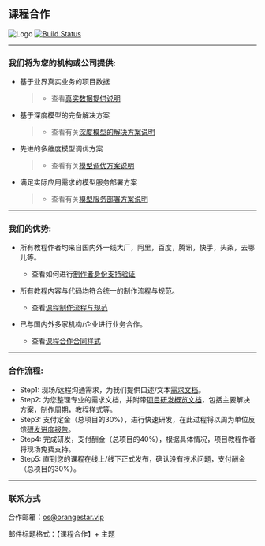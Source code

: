 ## 课程合作

![Logo](http://www.tisv.cn/img/logo.png)
[![Build Status](http://www.tisv.cn/img/badge.svg)](http://www.tisv.cn/) 

---



### 我们将为您的机构或公司提供:

* 基于业界真实业务的项目数据
  > * 查看[真实数据提供说明]()
* 基于深度模型的完备解决方案
  > * 查看有关[深度模型的解决方案说明]()
* 先进的多维度模型调优方案
  > * 查看有关[模型调优方案说明]()
* 满足实际应用需求的模型服务部署方案
  > * 查看有关[模型服务部署方案说明]()

---

### 我们的优势:

* 所有教程作者均来自国内外一线大厂，阿里，百度，腾讯，快手，头条，去哪儿等。
   * 查看如何进行[制作者身份支持验证]()

* 所有教程内容与代码均符合统一的制作流程与规范。
   * 查看[课程制作流程与规范]()

* 已与国内外多家机构/企业进行业务合作。
   * 查看[课程合作合同样式]()

---

### 合作流程:

* Step1: 现场/远程沟通需求，为我们提供口述/文本[需求文档]()。
* Step2: 为您整理专业的需求文档，并附带[项目研发概览文档]()，包括主要解决方案，制作周期，教程样式等。
* Step3: 支付定金（总项目的30%），进行快速研发，在此过程将以周为单位反馈[研发进度报告]()。
* Step4: 完成研发，支付酬金（总项目的40%），根据具体情况，项目教程作者将现场免费支持。
* Step5: 直到您的课程在线上/线下正式发布，确认没有技术问题，支付酬金（总项目的30%）。



---

### 联系方式

合作邮箱：os@orangestar.vip

邮件标题格式：【课程合作】+ 主题
